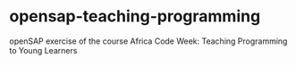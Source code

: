 # opensap-teaching-programming
openSAP exercise of the course Africa Code Week: Teaching Programming to Young Learners
